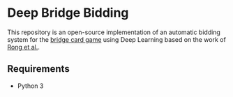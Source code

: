# Deep Bridge Bidding

This repository is an open-source implementation of an automatic bidding system
for the [bridge card game](https://en.wikipedia.org/wiki/Contract_bridge) using
Deep Learning based on the work of [Rong et al.](https://arxiv.org/abs/1903.00900).

## Requirements

- Python 3
